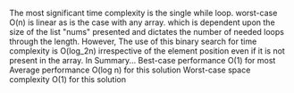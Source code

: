 <!-- The most significant time complexity is the single while loop. worst-case O(n) is linear as is the case with any array. which is dependent upon the size of the list "nums" presented and dictates the number of needed loops through the length. Space complexity is similar The space complexity of an array is linear (O(n)). Each item in the array will take up space in memory. Using hashing helps but we are actually allocating a new list. You might copy all of the items in a slice from the original array into the newly allocated list. This means that you have an O(n) time cost (for the copying) and an O(n) space cost for the newly allocated list. However, The use of this binary search for time complexity is O(log_2n)  irrespective of the element position even if it is not present in the array. In Summary...
Best-case performance	O(1) for most
Average performance	O(log n) for this solution 
Worst-case space complexity O(1) for this solution -->

The most significant time complexity is the single while loop. worst-case O(n) is linear as is the case with any array. which is dependent upon the size of the list "nums" presented and dictates the number of needed loops through the length. However, The use of this binary search for time complexity is O(log_2n)  irrespective of the element position even if it is not present in the array. In Summary...
Best-case performance	O(1) for most
Average performance	O(log n) for this solution 
Worst-case space complexity O(1) for this solution